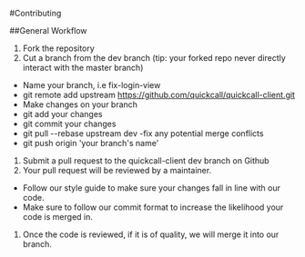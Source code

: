 #Contributing

##General Workflow

1. Fork the repository
1. Cut a branch from the dev branch (tip: your forked repo never directly interact with the master branch)
  - Name your branch, i.e fix-login-view 
  - git remote add upstream https://github.com/quickcall/quickcall-client.git
  - Make changes on your branch
  - git add your changes
  - git commit your changes
  - git pull --rebase upstream dev
  -fix any potential merge conflicts
  - git push origin 'your branch's name'
1. Submit a pull request to the quickcall-client dev branch on Github
1. Your pull request will be reviewed by a maintainer.
  - Follow our style guide to make sure your changes fall in line with our code.
  - Make sure to follow our commit format to increase the likelihood your code is merged in.
1. Once the code is reviewed, if it is of quality, we will merge it into our branch.
